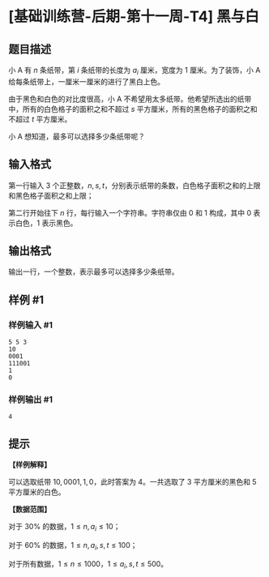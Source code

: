 # [基础训练营-后期-第十一周-T4] 黑与白

## 题目描述

小 A 有 $n$ 条纸带，第 $i$ 条纸带的长度为 $a_i$ 厘米，宽度为 $1$ 厘米。为了装饰，小 A 给每条纸带上，一厘米一厘米的进行了黑白上色。

由于黑色和白色的对比度很高，小 A 不希望用太多纸带。他希望所选出的纸带中，所有的白色格子的面积之和不超过 $s$ 平方厘米，所有的黑色格子的面积之和不超过 $t$ 平方厘米。

小 A 想知道，最多可以选择多少条纸带呢？

## 输入格式

第一行输入 $3$ 个正整数，$n,s,t$，分别表示纸带的条数，白色格子面积之和的上限和黑色格子面积之和上限；

第二行开始往下 $n$ 行，每行输入一个字符串。字符串仅由 $0$ 和 $1$ 构成，其中 $0$ 表示白色，$1$ 表示黑色。

## 输出格式

输出一行，一个整数，表示最多可以选择多少条纸带。

## 样例 #1

### 样例输入 #1

```
5 5 3
10
0001
111001
1
0
```

### 样例输出 #1

```
4
```

## 提示

**【样例解释】**

可以选取纸带 $10,0001,1,0$，此时答案为 $4$。一共选取了 $3$ 平方厘米的黑色和 $5$ 平方厘米的白色。

**【数据范围】**

对于 $30\%$ 的数据，$1 \leq n,a_i \leq 10$；

对于 $60\%$ 的数据，$1 \leq n,a_i,s,t \leq 100$；

对于所有数据，$1 \leq n \leq 1000$，$1 \leq a_i,s,t \leq 500$。